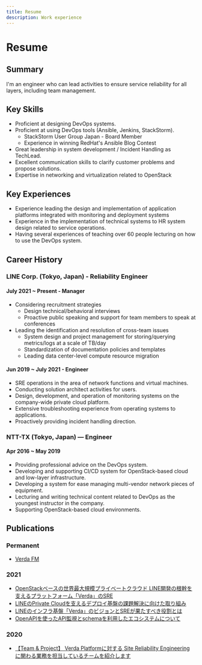 ```yaml
---
title: Resume 
description: Work experience
---
```

# Resume
## Summary
I'm an engineer who can lead activities to ensure service reliability for all layers, including team management.

## Key Skills
* Proficient at designing DevOps systems.
* Proficient at using DevOps tools (Ansible, Jenkins, StackStorm).
  * StackStorm User Group Japan - Board Member
  * Experience in winning RedHat's Ansible Blog Contest
* Great leadership in system development / Incident Handling as TechLead.
* Excellent communication skills to clarify customer problems and propose solutions.
* Expertise in networking and virtualization related to OpenStack

## Key Experiences
* Experience leading the design and implementation of application platforms integrated with monitoring and deployment systems
* Experience in the implementation of technical systems to HR system design related to service operations.
* Having several experiences of teaching over 60 people lecturing on how to use the DevOps system.

## Career History
### LINE Corp. (Tokyo, Japan) - Reliability Engineer
#### July 2021 ~ Present - Manager
* Considering recruitment strategies
    * Design technical/behavioral interviews
    * Proactive public speaking and support for team members to speak at conferences
* Leading the identification and resolution of cross-team issues
    * System design and project management for storing/querying metrics/logs at a scale of TB/day
    * Standardization of documentation policies and templates
    * Leading data center-level compute resource migration

#### Jun 2019 ~ July 2021 - Engineer
* SRE operations in the area of network functions and virtual machines.
* Conducting solution architect activities for users.
* Design, development, and operation of monitoring systems on the company-wide private cloud platform.
* Extensive troubleshooting experience from operating systems to applications.
* Proactively providing incident handling direction.

### NTT-TX (Tokyo, Japan) — Engineer
#### Apr 2016 ~ May 2019
* Providing professional advice on the DevOps system.
* Developing and supporting CI/CD system for OpenStack-based cloud and low-layer infrastructure.
* Developing a system for ease managing multi-vendor network pieces of equipment.
* Lecturing and writing technical content related to DevOps as the youngest instructor in the company.
* Supporting OpenStack-based cloud environments.

## Publications
### Permanent
* [Verda FM](https://www.verda.fm)
### 2021
* [OpenStackベースの世界最大規模プライベートクラウド LINE開発の根幹を支えるプラットフォーム「Verda」のSRE](https://logmi.jp/tech/articles/325134)
* [LINEのPrivate Cloudを支えるデプロイ基盤の課題解決に向けた取り組み](https://event.cloudnativedays.jp/cicd2021/talks/1179)
* [LINEのインフラ基盤「Verda」のビジョンとSREが果たすべき役割とは](https://gihyo.jp/dev/serial/01/line2021/0008)
* [OpenAPIを使ったAPI監視とschemaを利用したエコシステムについて](https://event.cloudnativedays.jp/cndo2021/talks/291)

### 2020
* [【Team & Project】 Verda Platformに対する Site Reliability Engineering に関わる業務を担当しているチームを紹介します](https://engineering.linecorp.com/ja/blog/verda-reliability-engineering-team/)

